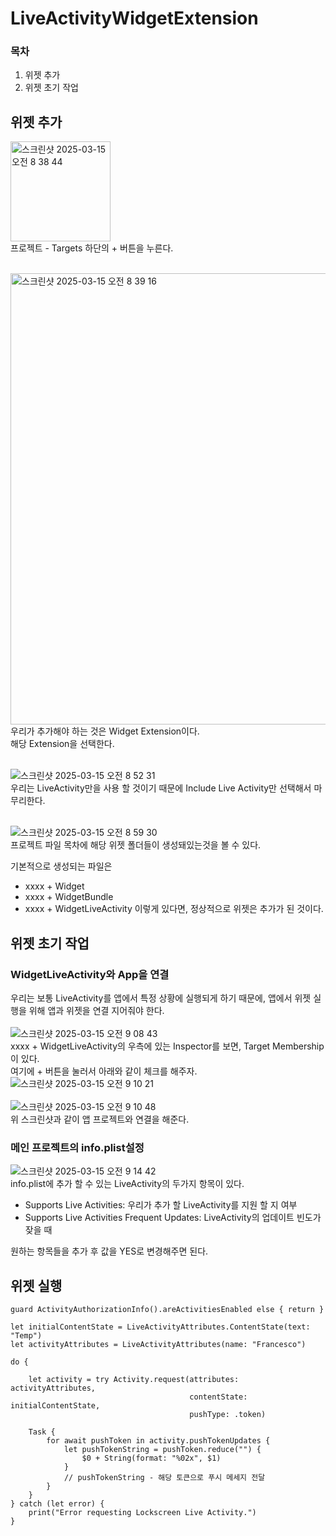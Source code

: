 # LiveActivityWidgetExtension
### 목차
1. 위젯 추가
2. 위젯 초기 작업


## 위젯 추가
<img width="160" alt="스크린샷 2025-03-15 오전 8 38 44" src="https://github.com/user-attachments/assets/31660501-8c12-422f-9afc-ebe94a489214" /><br/>
프로젝트 - Targets 하단의 + 버튼을 누른다.<br/><br/>

<img width="722" alt="스크린샷 2025-03-15 오전 8 39 16" src="https://github.com/user-attachments/assets/9e3a312e-912c-479f-8807-4a5d2e7b3ac8" /><br/>
우리가 추가해야 하는 것은 Widget Extension이다.  
해당 Extension을 선택한다.<br/><br/>

![스크린샷 2025-03-15 오전 8 52 31](https://github.com/user-attachments/assets/41fb89bc-ea08-4a05-a67a-675afdf2fd34)<br/>
우리는 LiveActivity만을 사용 할 것이기 때문에 Include Live Activity만 선택해서 마무리한다.<br/><br/>

![스크린샷 2025-03-15 오전 8 59 30](https://github.com/user-attachments/assets/cc7b6a31-87f3-4fe0-9b50-836b585f40a8)<br/>
프로젝트 파일 목차에 해당 위젯 폴더들이 생성돼있는것을 볼 수 있다.<br/>

기본적으로 생성되는 파일은
- xxxx + Widget
- xxxx + WidgetBundle
- xxxx + WidgetLiveActivity
이렇게 있다면, 정상적으로 위젯은 추가가 된 것이다.

## 위젯 초기 작업
### WidgetLiveActivity와 App을 연결
우리는 보통 LiveActivity를 앱에서 특정 상황에 실행되게 하기 때문에, 앱에서 위젯 실행을 위해 앱과 위젯을 연결 지어줘야 한다.<br/><br/>
![스크린샷 2025-03-15 오전 9 08 43](https://github.com/user-attachments/assets/9e4bb61d-1918-4e45-98d5-7716e2aed102)<br/>
xxxx + WidgetLiveActivity의 우측에 있는 Inspector를 보면, Target Membership이 있다.<br/>
여기에 + 버튼을 눌러서 아래와 같이 체크를 해주자.<br/>
![스크린샷 2025-03-15 오전 9 10 21](https://github.com/user-attachments/assets/335aa65b-8cab-402a-9f1f-8af768248a55)<br/><br/>
![스크린샷 2025-03-15 오전 9 10 48](https://github.com/user-attachments/assets/16ec4efa-e5e1-4f44-8801-493e5d0a4ac9)<br/>
위 스크린샷과 같이 앱 프로젝트와 연결을 해준다.<br/>

### 메인 프로젝트의 info.plist설정
![스크린샷 2025-03-15 오전 9 14 42](https://github.com/user-attachments/assets/1c607b59-ca09-44eb-b6cf-3ebb0319bddd)<br/>
info.plist에 추가 할 수 있는 LiveActivity의 두가지 항목이 있다.<br/>
- Supports Live Activities: 우리가 추가 할 LiveActivity를 지원 할 지 여부
- Supports Live Activities Frequent Updates: LiveActivity의 업데이트 빈도가 잦을 때

원하는 항목들을 추가 후 값을 YES로 변경해주면 된다.

## 위젯 실행
```
guard ActivityAuthorizationInfo().areActivitiesEnabled else { return }

let initialContentState = LiveActivityAttributes.ContentState(text: "Temp")
let activityAttributes = LiveActivityAttributes(name: "Francesco")

do {
    
    let activity = try Activity.request(attributes: activityAttributes,
                                        contentState: initialContentState,
                                        pushType: .token)
    
    Task {
        for await pushToken in activity.pushTokenUpdates {
            let pushTokenString = pushToken.reduce("") {
                $0 + String(format: "%02x", $1)
            }
            // pushTokenString - 해당 토큰으로 푸시 메세지 전달
        }
    }
} catch (let error) {
    print("Error requesting Lockscreen Live Activity.")
}
```
